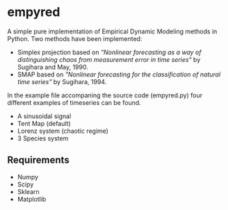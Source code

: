 # empyred

A simple pure implementation of Empirical Dynamic Modeling methods in Python. 
Two methods have been implemented: 
 - Simplex projection based on *"Nonlinear forecasting as a way of distinguishing
 chaos from measurement error in time series"* by Sugihara and May, 1990.
 - SMAP based on *"Nonlinear forecasting for the classification of natural time
 series"* by Sugihara, 1994.

In the example file accompaning the source code (empyred.py) four different
examples of timeseries can be found. 
- A sinusoidal signal
- Tent Map (default)
- Lorenz system (chaotic regime)
- 3 Species system

## Requirements
- Numpy
- Scipy
- Sklearn
- Matplotlib
